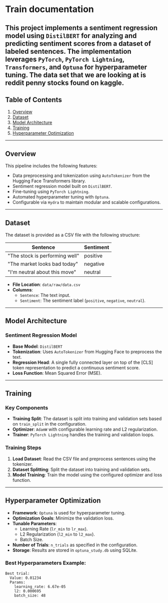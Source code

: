 # Train documentation
This project implements a sentiment regression model using `DistilBERT` for analyzing and predicting sentiment scores from a dataset of labeled sentences. The implementation leverages `PyTorch`, `PyTorch Lightning`, `Transformers`, and `Optuna` for hyperparameter tuning. The data set that we are looking at is reddit penny stocks found on kaggle.
---

## Table of Contents
1. [Overview](#overview)
2. [Dataset](#dataset)
3. [Model Architecture](#model-architecture)
4. [Training](#training)
5. [Hyperparameter Optimization](#hyperparameter-optimization)
---

## Overview

This pipeline includes the following features:
- Data preprocessing and tokenization using `AutoTokenizer` from the Hugging Face Transformers library.
- Sentiment regression model built on `DistilBERT`.
- Fine-tuning using `PyTorch Lightning`.
- Automated hyperparameter tuning with `Optuna`.
- Configurable via `Hydra` to maintain modular and scalable configurations.

---

## Dataset

The dataset is provided as a CSV file with the following structure:

| Sentence                       | Sentiment  |
|--------------------------------|------------|
| "The stock is performing well" | positive   |
| "The market looks bad today"   | negative   |
| "I'm neutral about this move"  | neutral    |

- **File Location**: `data/raw/data.csv`
- **Columns**:
  - `Sentence`: The text input.
  - `Sentiment`: The sentiment label (`positive`, `negative`, `neutral`).

---

## Model Architecture

### Sentiment Regression Model
- **Base Model**: `DistilBERT`
- **Tokenization**: Uses `AutoTokenizer` from Hugging Face to preprocess the text.
- **Regression Head**: A single fully connected layer on top of the [CLS] token representation to predict a continuous sentiment score.
- **Loss Function**: Mean Squared Error (MSE).

---

## Training

### Key Components
- **Training Split**: The dataset is split into training and validation sets based on `train_split` in the configuration.
- **Optimizer**: `AdamW` with configurable learning rate and L2 regularization.
- **Trainer**: `PyTorch Lightning` handles the training and validation loops.

### Training Steps
1. **Load Dataset**: Read the CSV file and preprocess sentences using the tokenizer.
2. **Dataset Splitting**: Split the dataset into training and validation sets.
3. **Model Training**: Train the model using the configured optimizer and loss function.

---

## Hyperparameter Optimization

- **Framework**: `Optuna` is used for hyperparameter tuning.
- **Optimization Goals**: Minimize the validation loss.
- **Tunable Parameters**:
  - Learning Rate (`lr_min` to `lr_max`).
  - L2 Regularization (`l2_min` to `l2_max`).
  - Batch Size.
- **Number of Trials**: `n_trials` as specified in the configuration.
- **Storage**: Results are stored in `optuna_study.db` using SQLite.

### Best Hyperparameters Example:
```text
Best trial:
  Value: 0.01234
  Params:
    learning_rate: 6.67e-05
    l2: 0.000695
    batch_size: 48
